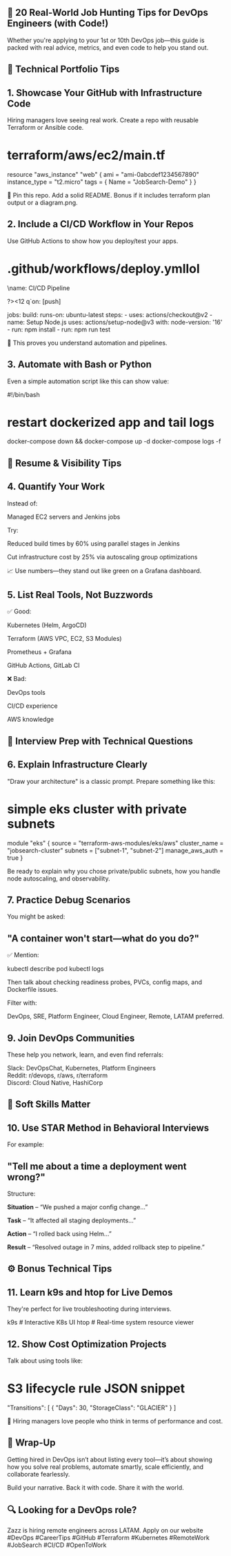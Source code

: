 ## **🚀 20 Real-World Job Hunting Tips for DevOps Engineers (with Code!)**

Whether you're applying to your 1st or 10th DevOps job—this guide is packed with real advice, metrics, and even code to help you stand out. 

 

## **🔧 Technical Portfolio Tips** 

## **1. Showcase Your GitHub with Infrastructure Code** 

Hiring managers love seeing real work. Create a repo with reusable Terraform or Ansible code. 

# terraform/aws/ec2/main.tf 
resource "aws_instance" "web" { 
  ami           = "ami-0abcdef1234567890" 
  instance_type = "t2.micro" 
  tags = { 
    Name = "JobSearch-Demo" 
  } 
} 
  

📌 Pin this repo. Add a solid README. Bonus if it includes terraform plan output or a diagram.png. 

 

## **2. Include a CI/CD Workflow in Your Repos** 

Use GitHub Actions to show how you deploy/test your apps. 

# .github/workflows/deploy.ymllol 

 
\name: CI/CD Pipeline 
 
 

?><12	q`on: [push] 
 
jobs: 
  build: 
    runs-on: ubuntu-latest 
    steps: 
      - uses: actions/checkout@v2 
      - name: Setup Node.js 
        uses: actions/setup-node@v3 
        with: 
          node-version: '16' 
      - run: npm install 
      - run: npm run test 
  

👀 This proves you understand automation and pipelines. 

 

## **3. Automate with Bash or Python** 

Even a simple automation script like this can show value: 

#!/bin/bash 
# restart dockerized app and tail logs 
docker-compose down && docker-compose up -d 
docker-compose logs -f 
  

 

## **📄 Resume & Visibility Tips** 

## **4. Quantify Your Work** 

Instead of: 

Managed EC2 servers and Jenkins jobs 

Try: 

Reduced build times by 60% using parallel stages in Jenkins 

 Cut infrastructure cost by 25% via autoscaling group optimizations 

📈 Use numbers—they stand out like green on a Grafana dashboard. 

 

## **5. List Real Tools, Not Buzzwords** 

✅ Good: 

Kubernetes (Helm, ArgoCD) 

Terraform (AWS VPC, EC2, S3 Modules) 

Prometheus + Grafana 

GitHub Actions, GitLab CI 

❌ Bad: 

DevOps tools 

CI/CD experience 

AWS knowledge 

 

## **💬 Interview Prep with Technical Questions** 

## **6. Explain Infrastructure Clearly** 

"Draw your architecture" is a classic prompt. Prepare something like this: 

# simple eks cluster with private subnets 
module "eks" { 
  source          = "terraform-aws-modules/eks/aws" 
  cluster_name    = "jobsearch-cluster" 
  subnets         = ["subnet-1", "subnet-2"] 
  manage_aws_auth = true 
} 
  

Be ready to explain why you chose private/public subnets, how you handle node autoscaling, and observability. 

 

## **7. Practice Debug Scenarios** 

You might be asked: 

## **"A container won't start—what do you do?"** 

✅ Mention: 

kubectl describe pod <pod-name> 
kubectl logs <pod-name> 
  

Then talk about checking readiness probes, PVCs, config maps, and Dockerfile issues. 

 

Filter with: 

 DevOps, SRE, Platform Engineer, Cloud Engineer, Remote, LATAM preferred. 

 

## **9. Join DevOps Communities** 

These help you network, learn, and even find referrals: 

Slack: DevOpsChat, Kubernetes, Platform Engineers   
Reddit: r/devops, r/aws, r/terraform   
Discord: Cloud Native, HashiCorp   
  

 

## **🧠 Soft Skills Matter** 

## **10. Use STAR Method in Behavioral Interviews** 

For example: 

## **"Tell me about a time a deployment went wrong?"** 

Structure: 

**Situation** – “We pushed a major config change…” 

**Task** – “It affected all staging deployments…” 

**Action** – “I rolled back using Helm…” 

**Result** – “Resolved outage in 7 mins, added rollback step to pipeline.” 

 

## **⚙️ Bonus Technical Tips** 

## **11. Learn k9s and htop for Live Demos** 

They're perfect for live troubleshooting during interviews. 

k9s   # Interactive K8s UI 
htop  # Real-time system resource viewer 
  

 

## **12. Show Cost Optimization Projects** 

Talk about using tools like: 

# S3 lifecycle rule JSON snippet 
"Transitions": [ 
  { 
    "Days": 30, 
    "StorageClass": "GLACIER" 
  } 
] 
  

💸 Hiring managers love people who think in terms of performance and cost. 

 

## **🏁 Wrap-Up** 

Getting hired in DevOps isn’t about listing every tool—it’s about showing how you solve real problems, automate smartly, scale efficiently, and collaborate fearlessly. 

Build your narrative. Back it with code. Share it with the world. 

 

## **🔍 Looking for a DevOps role?** 

 Zazz is hiring remote engineers across LATAM. Apply on our website 
#DevOps #CareerTips #GitHub #Terraform #Kubernetes #RemoteWork #JobSearch #CI/CD #OpenToWork 

 